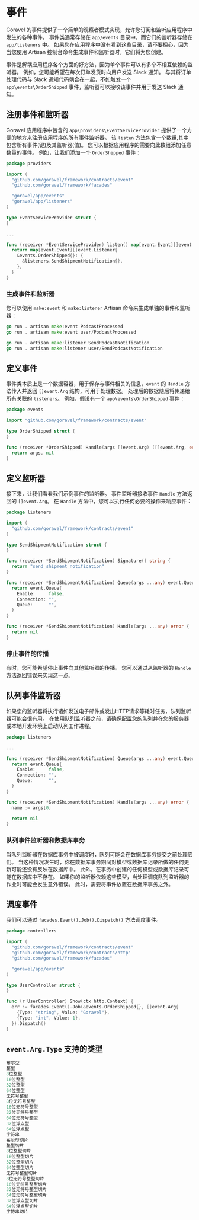# 事件

Goravel 的事件提供了一个简单的观察者模式实现，允许您订阅和监听应用程序中发生的各种事件。 事件类通常存储在 `app/events` 目录中，而它们的监听器存储在 `app/listeners` 中。 如果您在应用程序中没有看到这些目录，请不要担心，因为当您使用 Artisan 控制台命令生成事件和监听器时，它们将为您创建。

事件是解耦应用程序各个方面的好方法，因为单个事件可以有多个不相互依赖的监听器。 例如，您可能希望在每次订单发货时向用户发送 Slack 通知。 与其将订单处理代码与 Slack 通知代码耦合在一起，不如触发一个 `app\events\OrderShipped` 事件，监听器可以接收该事件并用于发送 Slack 通知。

## 注册事件和监听器

Goravel 应用程序中包含的 `app\providers\EventServiceProvider` 提供了一个方便的地方来注册应用程序的所有事件监听器。 该 `listen` 方法包含一个数组,其中包含所有事件(键)及其监听器(值)。 您可以根据应用程序的需要向此数组添加任意数量的事件。 例如，让我们添加一个
`OrderShipped` 事件：

```go
package providers

import (
  "github.com/goravel/framework/contracts/event"
  "github.com/goravel/framework/facades"

  "goravel/app/events"
  "goravel/app/listeners"
)

type EventServiceProvider struct {
}

...

func (receiver *EventServiceProvider) listen() map[event.Event][]event.Listener {
  return map[event.Event][]event.Listener{
    &events.OrderShipped{}: {
      &listeners.SendShipmentNotification{},
    },
  }
}
```

### 生成事件和监听器

您可以使用 `make:event` 和 `make:listener` Artisan 命令来生成单独的事件和监听器：

```go
go run . artisan make:event PodcastProcessed
go run . artisan make:event user/PodcastProcessed

go run . artisan make:listener SendPodcastNotification
go run . artisan make:listener user/SendPodcastNotification
```

## 定义事件

事件类本质上是一个数据容器，用于保存与事件相关的信息，`event` 的 `Handle` 方法传入并返回 `[]event.Arg` 结构，可用于处理数据。 处理后的数据随后将传递给所有关联的 `listeners`。 例如，假设有一个 `app\events\OrderShipped` 事件：

```go
package events

import "github.com/goravel/framework/contracts/event"

type OrderShipped struct {
}

func (receiver *OrderShipped) Handle(args []event.Arg) ([]event.Arg, error) {
  return args, nil
}
```

## 定义监听器

接下来，让我们看看我们示例事件的监听器。 事件监听器接收事件 `Handle` 方法返回的 `[]event.Arg`。 在 `Handle` 方法中，您可以执行任何必要的操作来响应事件：

```go
package listeners

import (
  "github.com/goravel/framework/contracts/event"
)

type SendShipmentNotification struct {
}

func (receiver *SendShipmentNotification) Signature() string {
  return "send_shipment_notification"
}

func (receiver *SendShipmentNotification) Queue(args ...any) event.Queue {
  return event.Queue{
    Enable:     false,
    Connection: "",
    Queue:      "",
  }
}

func (receiver *SendShipmentNotification) Handle(args ...any) error {
  return nil
}
```

### 停止事件的传播

有时，您可能希望停止事件向其他监听器的传播。 您可以通过从监听器的 `Handle` 方法返回错误来实现这一点。

## 队列事件监听器

如果您的监听器将执行诸如发送电子邮件或发出HTTP请求等耗时任务，队列监听器可能会很有用。 在使用队列监听器之前，请确保[配置您的队列](queues)并在您的服务器或本地开发环境上启动队列工作进程。

```go
package listeners

...

func (receiver *SendShipmentNotification) Queue(args ...any) event.Queue {
  return event.Queue{
    Enable:     false,
    Connection: "",
    Queue:      "",
  }
}

func (receiver *SendShipmentNotification) Handle(args ...any) error {
  name := args[0]

  return nil
}
```

### 队列事件监听器和数据库事务

当队列监听器在数据库事务中被调度时，队列可能会在数据库事务提交之前处理它们。 当这种情况发生时，你在数据库事务期间对模型或数据库记录所做的任何更新可能还没有反映在数据库中。 此外，在事务中创建的任何模型或数据库记录可能在数据库中不存在。 如果你的监听器依赖这些模型，当处理调度队列监听器的作业时可能会发生意外错误。 此时，需要将事件放置在数据库事务之外。

## 调度事件

我们可以通过 `facades.Event().Job().Dispatch()` 方法调度事件。

```go
package controllers

import (
  "github.com/goravel/framework/contracts/event"
  "github.com/goravel/framework/contracts/http"
  "github.com/goravel/framework/facades"

  "goravel/app/events"
)

type UserController struct {
}

func (r UserController) Show(ctx http.Context) {
  err := facades.Event().Job(&events.OrderShipped{}, []event.Arg{
    {Type: "string", Value: "Goravel"},
    {Type: "int", Value: 1},
  }).Dispatch()
}
```

## `event.Arg.Type` 支持的类型

```go
布尔型
整型
8位整型
16位整型
32位整型
64位整型
无符号整型
8位无符号整型
16位无符号整型
32位无符号整型
64位无符号整型
32位浮点型
64位浮点型
字符串
布尔型切片
整型切片
8位整型切片
16位整型切片
32位整型切片
64位整型切片
无符号整型切片
8位无符号整型切片
16位无符号整型切片
32位无符号整型切片
64位无符号整型切片
32位浮点型切片
64位浮点型切片
字符串切片
```
